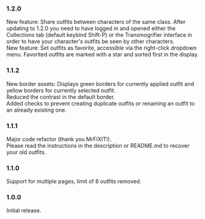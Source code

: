 ### 1.2.0

New feature: Share outfits between characters of the same class. After updating to 1.2.0 you need to have logged in
and opened either the Collections tab (default keybind Shift-P) or the Transmogrifier interface in order to have your character's
outfits be seen by other characters.  
New feature: Set outfits as favorite, accessible via the right-click dropdown menu. Favorited outfits are marked with a star and
sorted first in the display.

### 1.1.2

New border assets: Displays green borders for currently applied outfit and yellow borders for currently selected outfit.  
Reduced the contrast in the default border.  
Added checks to prevent creating duplicate outfits or renaming an outfit to an already existing one.

### 1.1.1

Major code refactor (thank you MrFIXIT!).  
Please read the instructions in the description or README.md to recover your old outfits.

### 1.1.0

Support for multiple pages, limit of 8 outfits removed.

### 1.0.0

Initial release.